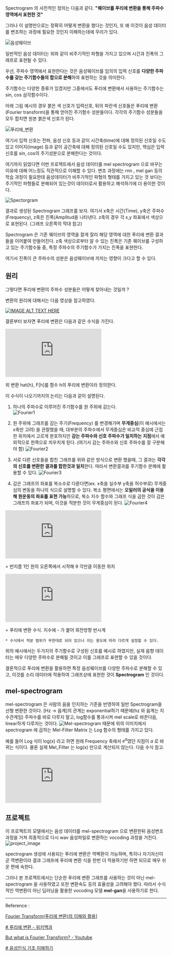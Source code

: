
Spectrogram 의 사전적인 정의는 다음과 같다.
**"웨이브를 푸리에 변환을 통해 주파수 영역에서 표현한 것"**

그러나 이 설명만으로는 정확히 어떻게 변환을 했다는 것인지, 또 왜 이것이 음성 데이터를 변조하는 과정에 필요한 것인지 이해하는데에 무리가 있다. 

![음성웨이브](https://gitlab.com/hanish3464/voice-conversion/uploads/dd676de0474ca5452990e80db46f5381/Untitled.png)

일반적인 음성 데이터는 위와 같이 비주기적인 파형을 가지고 있으며 시간과 진폭의 그래프로 표현될 수 있다.

우선, 주파수 영역에서 표현한다는 것은 음성웨이브를 임의의 입력 신호를 **다양한 주파수를 갖는 주기함수들의 합으로 분해**하여 표현하는 것을 의미한다. 

주기함수는 다양한 종류가 있겠지만 그중에서도 푸리에 변환에서 사용하는 주기함수는 sin, cos 삼각함수이다.

아래 그림 예시의 경우 붉은 색 신호가 입력신호, 뒤의 파란색 신호들은 푸리에 변환(Fourier transform)을 통해 얻어진 주기함수 성분들이다. 각각의 주기함수 성분들을 모두 합치면 원본 붉은색 신호가 된다.

![푸리에_변환](https://gitlab.com/hanish3464/voice-conversion/uploads/c1060330684d32a91e50b9ce50fb78b7/푸리에_변환.png)

여기서 입력 신호는 전파, 음성 신호 등과 같이 시간축(time)에 대해 정의된 신호일 수도 있고 이미지(image) 등과 같이 공간축에 대해 정의된 신호일 수도 있지만, 핵심은 입력 신호를 sin, cos의 주기성분으로 분해한다는 것이다.


여기까지 읽었다면 이번 프로젝트에서 음성 데이터를 mel spectrogram 으로 바꾸는 이유에 대해 어느정도 직관적으로 이해할 수 있다. 
변조 과정에는 rnn , mel gan 등의 학습 과정이 필요한데 음성데이터가 비주기적인 파형의 형태를 가지고 있는 것 보다는 주기적인 파형들로 분해되어 있는것이 데이터로서 활용하고 해석하기에 더 용이한 것이다.

![Spectorgram](https://gitlab.com/hanish3464/voice-conversion/uploads/4b4d25112e3827df3746eb2c6675e5b0/Untitled__2_.png)

결과로 생성된 Spectrogram 그래프를 보자. 여기서 x축은 시간(Time), y축은 주파수(Frequency), z축은 진폭(Amplitud을 나타낸다. 
z축의 경우 각 x,y 좌표에서 색상으로 표현된다. (그래프 오른쪽의 막대 참고)

Spectrogram 은 기존 웨이브의 영역을 잘게 잘라 해당 영역에 대한  푸리에 변환 결과들을 이어붙여 만들어진다. z축 색상으로부터 알 수 있는 진폭은 기존 웨이브를 구성하고 있는 주기함수들 중, 특정 주파수의 주기함수가 가지는 진폭을 표현한다.

여기서 진폭이 큰 주파수의 성분은 음성웨이브에 끼치는 영향이 크다고 할 수 있다.

## 원리

그렇다면 푸리에 변환의 주파수 성분들은 어떻게 찾아내는 것일까 ?

변환의 원리에 대해서는 다음 영상을 참고하였다.

[![IMAGE ALT TEXT HERE](https://img.youtube.com/vi/spUNpyF58BY/0.jpg)](https://www.youtube.com/watch?v=spUNpyF58BY)

결론부터 보자면 푸리에 변환은 다음과 같은 수식을 가진다.

![](https://latex.codecogs.com/gif.latex?%5Cdisplaystyle%20%5Chat%7Bh%7D%28t%29%20%3D%20F%5Cleft%5Bh%5Cright%5D%5Cleft%28t%5Cright%29%20%3D%20%5Cint_%7B-%5Cinfty%7D%20%5E%7B%5Cinfty%7D%20e%5E%7B-2%20%5Cpi%20itx%7D%20h%5Cleft%28x%5Cright%29%20%5Cmathrm%7Bd%7Dx)

 위 변환 hat{h}, F[h]를 함수 h의 푸리에 변환이라 정의한다.

이 수식이 나오기까지의 논리는 다음과 같이 설명된다. 

1. 하나의 주파수로 이루어진 주기함수를 원 주위에 감는다.  
![Fourier1](https://gitlab.com/hanish3464/voice-conversion/uploads/ae56e20ca344d39286223df9498d4404/Fourier1.PNG)
2. 원 주위에 그래프를 감는 주기(Frequency) 를 변경해가며 **무게중심**(이 예시에서는 x축만 고려) 을 관찰했을 때, 대부분의 주파수에서 무게중심은 비교적 중심에 근접한 위치에서 고르게 분포하지만 **감는 주파수와 신호 주파수가 일치하는 지점**에서 예외적으로 한쪽으로 치우치게 된다.
	(여기서 감는 주파수와 신호 주파수를 잘 구분해야 함)
![Fourier2](https://gitlab.com/hanish3464/voice-conversion/uploads/1db8d46aba168e9145aadc7b5c31770f/Fourier2.PNG)

3. 서로 다른 신호들을 합친 그래프를 위와 같은 방식으로 변환 했을때, 그 결과는 **각각의 신호를 변환한 결과를 합한것과 일치**한다. 따라서 변환결과를 주기함수 분해에 활용할 수 있다.
![Fourier3](https://gitlab.com/hanish3464/voice-conversion/uploads/e925de9e95411815629fa602668c3fae/Fourier3.PNG)

4. 감은 그래프의 좌표를 복소수로 다룬다면(ex. x축을 실수부 y축을 허수부로) 무게중심의 변동을 하나의 식으로 설명할 수 있다. 복소 평면에서는 **오일러의 공식을 이용해 원운동의 좌표를 표현 가능**하므로, 복소 지수 함수와 그래프 식을 곱한 것이 감은 그래프의 좌표가 되며, 이것을 적분한 것이 무게중심이 된다.
![Fourier4](https://gitlab.com/hanish3464/voice-conversion/uploads/280f818920ede1e20ddc770dcbe8c0c6/Fourier4.PNG)

![](https://latex.codecogs.com/gif.latex?%5Coperatorname%20%7Bcis%7D%28%5Ctheta%20%29%3De%5E%7B%7Bi%5Ctheta%20%7D%7D%3D%5Ccos%20%5Ctheta%20&plus;i%5Csin%20%5Ctheta)

= 반지름 1인 원의 오른쪽에서 시작해 θ 각만큼 이동한 위치

![](https://latex.codecogs.com/gif.latex?%5Cdisplaystyle%20%5Chat%7Bh%7D%28t%29%20%3D%20F%5Cleft%5Bh%5Cright%5D%5Cleft%28t%5Cright%29%20%3D%20%5Cint_%7B-%5Cinfty%7D%20%5E%7B%5Cinfty%7D%20e%5E%7B-2%20%5Cpi%20itx%7D%20h%5Cleft%28x%5Cright%29%20%5Cmathrm%7Bd%7Dx)

= 푸리에 변환 수식. 지수에 - 가 붙어 회전방향 반시계

	* 수식에서 적분 범위가 무한대로 되어 있으나 이는 용도에 따라 다르게 설정할 수 있다.

위의 예시에서는 두가지의 주기함수로 구성된 신호를 예시로 하였지만, 실제 음향 데이터는 매우 다양한 주파수로 분해될 것이고 이를 그래프로 표현할 수 있을 것이다.

결론적으로 푸리에 변환을 활용하면 특정 음성웨이브를 다양한 주파수로 분해할 수 있고, 이것를 소리 데이터에 적용하여 그래프상에 표현한 것이 **Spectrogram** 인 것이다.

## mel-spectrogram
mel-spectrogram 은 사람의 음을 인지하는 기준을 반영하여 일반 Spectrogram을 선형 변환한 것이다. [Hz -> 음계]의 관계는 exponential하기 때문에(hz 와 음계는 지수관계임)  주파수를 바로 다루지 말고, log함수를 통과시켜 mel scale로 바꾼다음, linear하게 다루자는 것이다.
![Mel-spectrogram](https://gitlab.com/hanish3464/voice-conversion/uploads/0b8f6784f95c2ce58d125fe3237c4bfa/Untitled__3_.png)
때문에 위의 이미지에서 spectrogram 에 곱하는 Mel-Filter Matrix 는 Log 함수의 형태를 가지고 있다. 

예를 들어 Log 식이 log(x) 라고 하면 원래 Frequency 축에서 $`e^a`$였던 지점이 $`a`$ 로 바뀌는 식이다. 
물론 실제 Mel_Filter 는 log(x) 만으로 계산되지 않는다. 
다음 수식 참고.

![](https://latex.codecogs.com/gif.latex?Mel%28f%29%3D2595%5Clog%281&plus;%5Cfrac%7Bf%7D%7B700%7D%29)

## 프로젝트
이 프로젝트의 모델에서는 음성 데이터를 mel-spectrogram 으로 변환한뒤 음성변조 과정을 거쳐 최종적으로 다시 wav 음성파일로 변환하는 vocoding 과정을 거친다.
![project_image](https://gitlab.com/hanish3464/voice-conversion/uploads/19c5ce0675fe961e88545406a1c772a2/project_image.PNG)

spectrogram 생성에 사용되는 푸리에 변환은 역벽환이 가능하며, 특히나 자기자신이 곧 역변환이라 결과 그래프에 푸리에 변환 식을 한번 더 적용하기만 하면 되므로 매우 쉬운 편에 속한다.

그러나 본 프로젝트에서는 단순한 푸리에 변환 그래프를 사용하는 것이 아닌 mel-spectrogram 을 사용하였고 또한 변환속도 등의 효율성을 고려해야 했다.
따라서 수식적인 역변환이 아닌 딥러닝을 활용한 vocoding 모델 **mel-gan**을 사용하기로 한다.

--------------
Reference :

[Fourier Transform(푸리에 변환)의 이해와 활용](https://darkpgmr.tistory.com/171)]

[# 푸리에 변환 - 위키백과](https://ko.wikipedia.org/wiki/%ED%91%B8%EB%A6%AC%EC%97%90_%EB%B3%80%ED%99%98)

[But what is Fourier Transform? - Youtube](https://www.youtube.com/watch?v=spUNpyF58BY&feature=emb_logo)

[# 음성인식 기초 이해하기](https://newsight.tistory.com/294)
